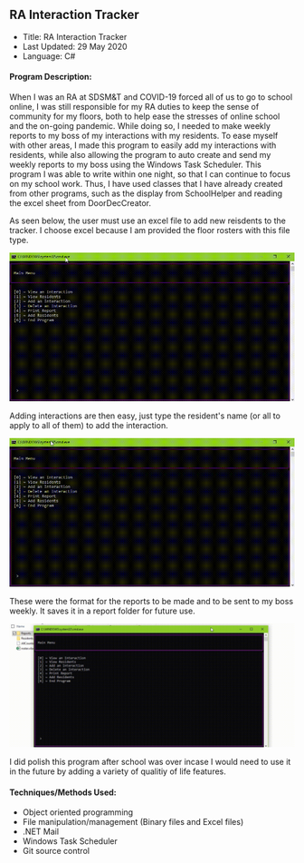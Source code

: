 ## RA Interaction Tracker

 - Title: RA Interaction Tracker
 - Last Updated: 29 May 2020
 - Language: C#
 
#### Program Description:  

When I was an RA at SDSM&T and COVID-19 forced all of us to go to school online, I was still responsible for my RA duties to keep the sense of community for my floors, both to help ease the stresses of online school and the on-going pandemic. While doing so, I needed to make weekly reports to my boss of my interactions with my residents. To ease myself with other areas, I made this program to easily add my interactions with residents, while also allowing the program to auto create and send my weekly reports to my boss using the Windows Task Scheduler. This program I was able to write within one night, so that I can continue to focus on my school work. Thus, I have used classes that I have already created from other programs, such as the display from SchoolHelper and reading the excel sheet from DoorDecCreator.

As seen below, the user must use an excel file to add new reisdents to the tracker. I choose excel because I am provided the floor rosters with this file type.

![](interactionAddingResidents.gif)

Adding interactions are then easy, just type the resident's name (or all to apply to all of them) to add the interaction.

![](interactionAddingInteractions.gif)

These were the format for the reports to be made and to be sent to my boss weekly. It saves it in a report folder for future use.

![](interactionSavingReports.gif)

I did polish this program after school was over incase I would need to use it in the future by adding a variety of qualitiy of life features.

#### Techniques/Methods Used:
 * Object oriented programming
 * File manipulation/management (Binary files and Excel files)
 * .NET Mail
 * Windows Task Scheduler
 * Git source control
